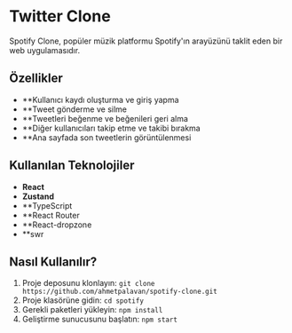 
# Twitter Clone

Spotify Clone, popüler müzik platformu Spotify'ın arayüzünü taklit eden bir web uygulamasıdır.

## Özellikler

- **Kullanıcı kaydı oluşturma ve giriş yapma
- **Tweet gönderme ve silme
- **Tweetleri beğenme ve beğenileri geri alma
- **Diğer kullanıcıları takip etme ve takibi bırakma
- **Ana sayfada son tweetlerin görüntülenmesi

## Kullanılan Teknolojiler

- **React**
- **Zustand**
- **TypeScript
- **React Router
- **React-dropzone
- **swr

## Nasıl Kullanılır?

1. Proje deposunu klonlayın: `git clone https://github.com/ahmetpalavan/spotify-clone.git`
2. Proje klasörüne gidin: `cd spotify`
3. Gerekli paketleri yükleyin: `npm install`
5. Geliştirme sunucusunu başlatın: `npm start`
